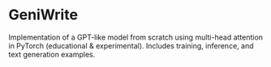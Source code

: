 # GeniWrite
Implementation of a GPT-like model from scratch using multi-head attention in PyTorch (educational & experimental). Includes training, inference, and text generation examples.
